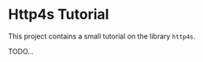 Http4s Tutorial
===============

This project contains a small tutorial on the library `http4s`.

TODO...